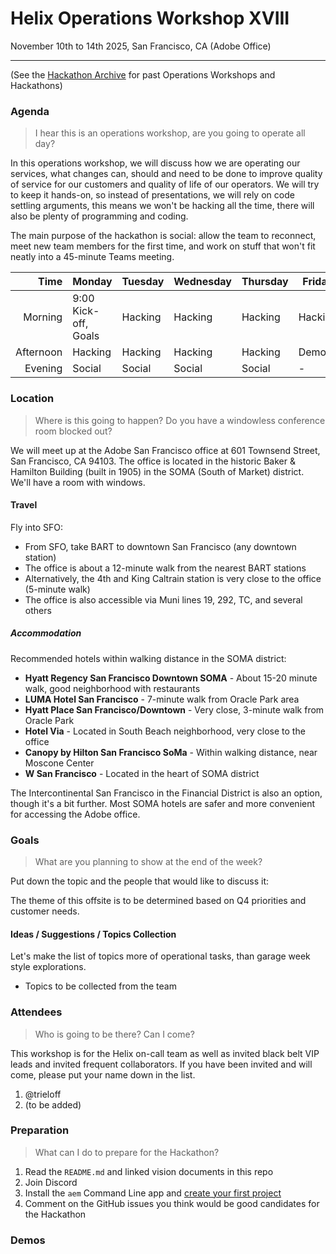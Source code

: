 # Helix Operations Workshop XVIII

November 10th to 14th 2025, San Francisco, CA (Adobe Office)

---

(See the [Hackathon Archive](./README.md) for past Operations Workshops and Hackathons)

### Agenda

> I hear this is an operations workshop, are you going to operate all day?

In this operations workshop, we will discuss how we are operating our services, what changes can, should and need to be done to
improve quality of service for our customers and quality of life of our operators. We will try to keep it hands-on, so instead
of presentations, we will rely on code settling arguments, this means we won't be hacking all the time, there will also be plenty
of programming and coding.

The main purpose of the hackathon is social: allow the team to reconnect, meet new team members for the first time, and work on
stuff that won't fit neatly into a 45-minute Teams meeting.

|      Time | Monday                                                 | Tuesday | Wednesday | Thursday | Friday  |
| --------: | ------------------------------------------------------ | ------- | --------- | -------- | ------- |
|   Morning | 9:00 Kick-off, Goals                                   | Hacking | Hacking   | Hacking  | Hacking |
| Afternoon | Hacking                                                | Hacking | Hacking   | Hacking  | Demos   |
|   Evening | Social                                                 | Social  | Social    | Social   | -       |

### Location

> Where is this going to happen? Do you have a windowless conference room blocked out?

We will meet up at the Adobe San Francisco office at 601 Townsend Street, San Francisco, CA 94103. The office is located in the historic Baker & Hamilton Building (built in 1905) in the SOMA (South of Market) district. We'll have a room with windows.

#### Travel

Fly into SFO:
- From SFO, take BART to downtown San Francisco (any downtown station)
- The office is about a 12-minute walk from the nearest BART stations
- Alternatively, the 4th and King Caltrain station is very close to the office (5-minute walk)
- The office is also accessible via Muni lines 19, 292, TC, and several others

##### Accommodation

Recommended hotels within walking distance in the SOMA district:
- **Hyatt Regency San Francisco Downtown SOMA** - About 15-20 minute walk, good neighborhood with restaurants
- **LUMA Hotel San Francisco** - 7-minute walk from Oracle Park area
- **Hyatt Place San Francisco/Downtown** - Very close, 3-minute walk from Oracle Park
- **Hotel Via** - Located in South Beach neighborhood, very close to the office
- **Canopy by Hilton San Francisco SoMa** - Within walking distance, near Moscone Center
- **W San Francisco** - Located in the heart of SOMA district

The Intercontinental San Francisco in the Financial District is also an option, though it's a bit further. Most SOMA hotels are safer and more convenient for accessing the Adobe office.

### Goals

> What are you planning to show at the end of the week?

Put down the topic and the people that would like to discuss it:

The theme of this offsite is to be determined based on Q4 priorities and customer needs.

#### Ideas / Suggestions / Topics Collection

Let's make the list of topics more of operational tasks, than garage week style explorations.

- Topics to be collected from the team

### Attendees

> Who is going to be there? Can I come?

This workshop is for the Helix on-call team as well as invited black belt VIP leads and invited frequent collaborators.
If you have been invited and will come, please put your name down in the list.

1. @trieloff
2. (to be added)

### Preparation

> What can I do to prepare for the Hackathon?

1. Read the `README.md` and linked vision documents in this repo
2. Join Discord
3. Install the `aem` Command Line app and [create your first project](https://www.aem.live/tutorial)
4. Comment on the GitHub issues you think would be good candidates for the Hackathon

### Demos